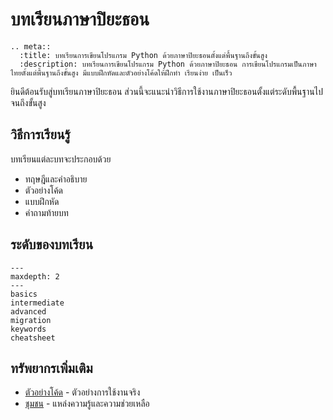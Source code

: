 # บทเรียนภาษาปิยะธอน

```{eval-rst}
.. meta::
  :title: บทเรียนการเขียนโปรแกรม Python ด้วยภาษาปิยะธอนตั้งแต่พื้นฐานถึงขั้นสูง
  :description: บทเรียนการเขียนโปรแกรม Python ด้วยภาษาปิยะธอน การเขียนโปรแกรมเป็นภาษาไทยตั้งแต่พื้นฐานถึงขั้นสูง มีแบบฝึกหัดและตัวอย่างโค้ดให้ฝึกทำ เรียนง่าย เป็นเร็ว
```

ยินดีต้อนรับสู่บทเรียนภาษาปิยะธอน ส่วนนี้จะแนะนำวิธีการใช้งานภาษาปิยะธอนตั้งแต่ระดับพื้นฐานไปจนถึงขั้นสูง

## วิธีการเรียนรู้

บทเรียนแต่ละบทจะประกอบด้วย

- ทฤษฎีและคำอธิบาย
- ตัวอย่างโค้ด
- แบบฝึกหัด
- คำถามท้ายบท

## ระดับของบทเรียน

```{toctree}
---
maxdepth: 2
---
basics
intermediate
advanced
migration
keywords
cheatsheet
```

## ทรัพยากรเพิ่มเติม

- [ตัวอย่างโค้ด](../examples/index.md) - ตัวอย่างการใช้งานจริง
- [ชุมชน](../community/index.md) - แหล่งความรู้และความช่วยเหลือ
